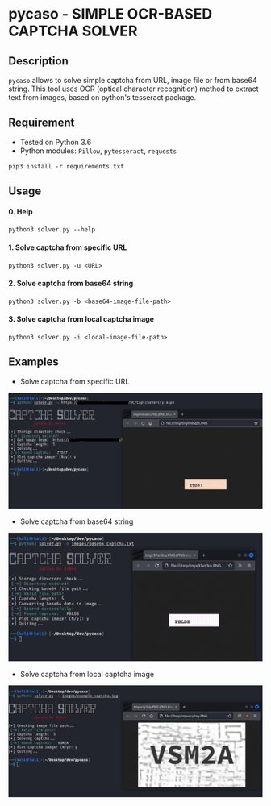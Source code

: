 # pycaso - SIMPLE OCR-BASED CAPTCHA SOLVER

## Description

`pycaso` allows to solve simple captcha from URL, image file or from base64 string. This tool uses OCR (optical character recognition) method to extract text from images, based on python's tesseract package.


## Requirement
- Tested on Python 3.6
- Python modules: `Pillow`, `pytesseract`, `requests`

```
pip3 install -r requirements.txt 
```
## Usage
#### 0. Help
```
python3 solver.py --help
```
#### 1. Solve captcha from specific URL
```
python3 solver.py -u <URL>
```

#### 2. Solve captcha from base64 string
```
python3 solver.py -b <base64-image-file-path>
```

#### 3. Solve captcha from local captcha image
```
python3 solver.py -i <local-image-file-path>
```

## Examples
* Solve captcha from specific URL

![](examples/solve_url.png)

* Solve captcha from base64 string

![](examples/solve_base64.png)

- Solve captcha from local captcha image

![](examples/solve_image.png)
